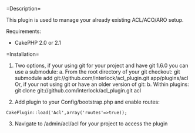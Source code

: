 =Description=

This plugin is used to manage your already existing ACL/ACO/ARO setup. 

Requirements:
* CakePHP 2.0 or 2.1

=Installation=

1. Two options, if your using git for your project and have git 1.6.0 you can use a submodule:
 a. From the root directory of your git checkout: git submodule add git://github.com/interlock/acl_plugin.git app/plugins/acl
  Or, if your not using git or have an older version of git:
 b. Within plugins: git clone git://github.com/interlock/acl_plugin.git acl

2. Add plugin to your Config/bootstrap.php and enable routes:

  `CakePlugin::load('Acl',array('routes'=>true));`

3. Navigate to /admin/acl/acl for your project to access the plugin
